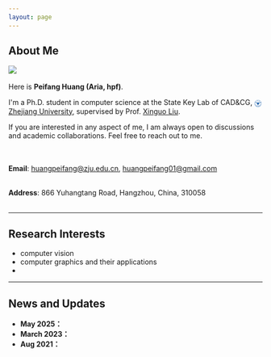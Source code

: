 ```yaml
---
layout: page
---
```


## About Me

<img src="huangpeifang.jpg" class="floatpic">


Here is **Peifang Huang (Aria, hpf)**.<br>

I'm a Ph.D. student in computer science at the State Key Lab of CAD&CG, 
<img src="images/zju.png" alt="icon" style="height: 1em; vertical-align: middle;"> [Zhejiang University](https://www.zju.edu.cn/english/), 
supervised by Prof. [Xinguo Liu](https://person.zju.edu.cn/en/xgliu).<br>


If you are interested in any aspect of me, I am always open to discussions and academic collaborations. Feel free to reach out to me.<br><br>  <br>


**Email**: huangpeifang@zju.edu.cn, huangpeifang01@gmail.com<br><br>  

**Address**: 866 Yuhangtang Road, Hangzhou, China, 310058<br><br> 


---

## Research Interests

- computer vision
- computer graphics and their applications
- 

---

## News and Updates

- **May 2025：**
- **March 2023：**
- **Aug 2021：**

<br>

